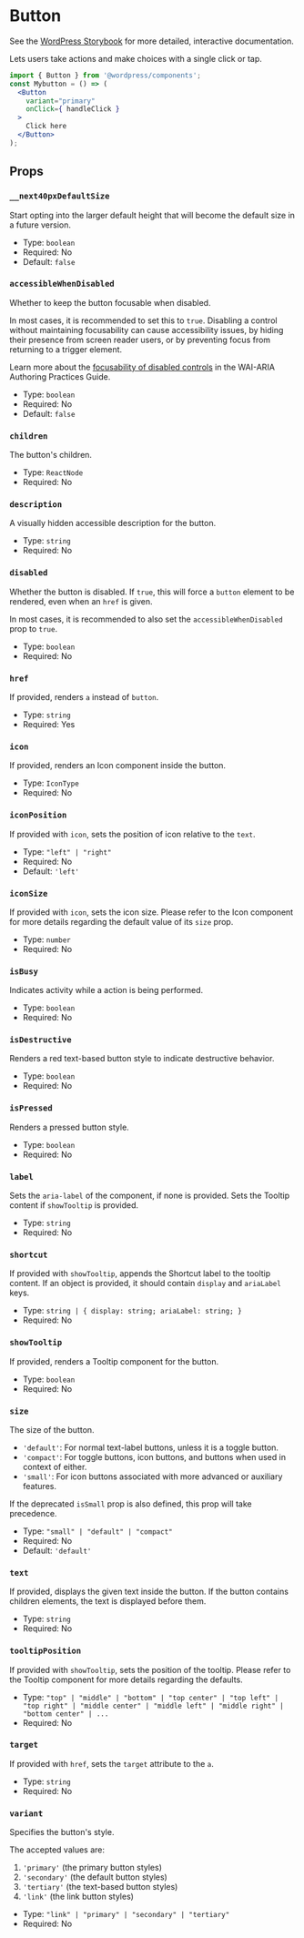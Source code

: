 # Button

<!-- This file is generated automatically and cannot be edited directly. Make edits via TypeScript types and TSDocs. -->

<p class="callout callout-info">See the <a href="https://wordpress.github.io/gutenberg/?path=/docs/components-button--docs">WordPress Storybook</a> for more detailed, interactive documentation.</p>

Lets users take actions and make choices with a single click or tap.

```jsx
import { Button } from '@wordpress/components';
const Mybutton = () => (
  <Button
    variant="primary"
    onClick={ handleClick }
  >
    Click here
  </Button>
);
```
## Props

### `__next40pxDefaultSize`

Start opting into the larger default height that will become the
default size in a future version.

 - Type: `boolean`
 - Required: No
 - Default: `false`

### `accessibleWhenDisabled`

Whether to keep the button focusable when disabled.

In most cases, it is recommended to set this to `true`. Disabling a control without maintaining focusability
can cause accessibility issues, by hiding their presence from screen reader users,
or by preventing focus from returning to a trigger element.

Learn more about the [focusability of disabled controls](https://www.w3.org/WAI/ARIA/apg/practices/keyboard-interface/#focusabilityofdisabledcontrols)
in the WAI-ARIA Authoring Practices Guide.

 - Type: `boolean`
 - Required: No
 - Default: `false`

### `children`

The button's children.

 - Type: `ReactNode`
 - Required: No

### `description`

A visually hidden accessible description for the button.

 - Type: `string`
 - Required: No

### `disabled`

Whether the button is disabled. If `true`, this will force a `button` element
to be rendered, even when an `href` is given.

In most cases, it is recommended to also set the `accessibleWhenDisabled` prop to `true`.

 - Type: `boolean`
 - Required: No

### `href`

If provided, renders `a` instead of `button`.

 - Type: `string`
 - Required: Yes

### `icon`

If provided, renders an Icon component inside the button.

 - Type: `IconType`
 - Required: No

### `iconPosition`

If provided with `icon`, sets the position of icon relative to the `text`.

 - Type: `"left" | "right"`
 - Required: No
 - Default: `'left'`

### `iconSize`

If provided with `icon`, sets the icon size.
Please refer to the Icon component for more details regarding
the default value of its `size` prop.

 - Type: `number`
 - Required: No

### `isBusy`

Indicates activity while a action is being performed.

 - Type: `boolean`
 - Required: No

### `isDestructive`

Renders a red text-based button style to indicate destructive behavior.

 - Type: `boolean`
 - Required: No

### `isPressed`

Renders a pressed button style.

 - Type: `boolean`
 - Required: No

### `label`

Sets the `aria-label` of the component, if none is provided.
Sets the Tooltip content if `showTooltip` is provided.

 - Type: `string`
 - Required: No

### `shortcut`

If provided with `showTooltip`, appends the Shortcut label to the tooltip content.
If an object is provided, it should contain `display` and `ariaLabel` keys.

 - Type: `string | { display: string; ariaLabel: string; }`
 - Required: No

### `showTooltip`

If provided, renders a Tooltip component for the button.

 - Type: `boolean`
 - Required: No

### `size`

The size of the button.

- `'default'`: For normal text-label buttons, unless it is a toggle button.
- `'compact'`: For toggle buttons, icon buttons, and buttons when used in context of either.
- `'small'`: For icon buttons associated with more advanced or auxiliary features.

If the deprecated `isSmall` prop is also defined, this prop will take precedence.

 - Type: `"small" | "default" | "compact"`
 - Required: No
 - Default: `'default'`

### `text`

If provided, displays the given text inside the button. If the button contains children elements, the text is displayed before them.

 - Type: `string`
 - Required: No

### `tooltipPosition`

If provided with `showTooltip`, sets the position of the tooltip.
Please refer to the Tooltip component for more details regarding the defaults.

 - Type: `"top" | "middle" | "bottom" | "top center" | "top left" | "top right" | "middle center" | "middle left" | "middle right" | "bottom center" | ...`
 - Required: No

### `target`

If provided with `href`, sets the `target` attribute to the `a`.

 - Type: `string`
 - Required: No

### `variant`

Specifies the button's style.

The accepted values are:

1. `'primary'` (the primary button styles)
2. `'secondary'` (the default button styles)
3. `'tertiary'` (the text-based button styles)
4. `'link'` (the link button styles)

 - Type: `"link" | "primary" | "secondary" | "tertiary"`
 - Required: No
